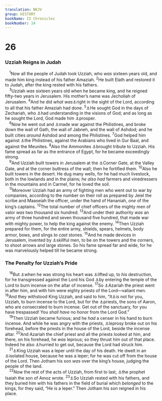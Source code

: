 ```yaml
---
translation: NKJV
group: HISTORY
bookName: II Chronicles 
bookNumber: 14
---
```


<div class="title"><h1>26</h1><h3>Uzziah Reigns in Judah</h3></div>
<span class="verse 2su_26_1"> <sup>1</sup>Now all the people of Judah took Uzziah, who <i>was</i> sixteen years old, and made him king instead of his father Amaziah. </span>
<span class="verse 2su_26_2"><sup>2</sup>He built Elath and restored it to Judah, after the king rested with his fathers.<br/></span>
<span class="verse 2su_26_3"> <sup>3</sup>Uzziah <i>was</i> sixteen years old when he became king, and he reigned fifty-two years in Jerusalem. His mother’s name was Jecholiah of Jerusalem. </span>
<span class="verse 2su_26_4"><sup>4</sup>And he did <i>what</i> <i>was</i><a data-toggle="tooltip" data-placement="bottom" title="2 Chr. 24:2">⚓</a>right in the sight of the Lord, according to all that his father Amaziah had done. </span>
<span class="verse 2su_26_5"><sup>5</sup><a data-toggle="tooltip" data-placement="bottom" title="2 Chr. 24:2">⚓</a>He sought God in the days of Zechariah, who <a data-toggle="tooltip" data-placement="bottom" title="Gen. 41:15; Dan. 1:17; 10:1">⚓</a>had understanding in the visions of God; and as long as he sought the Lord, God made him <a data-toggle="tooltip" data-placement="bottom" title="(2 Chr. 15:2; 20:20; 31:21)">⚓</a>prosper.<br/></span>
<span class="verse 2su_26_6"> <sup>6</sup>Now he went out and <a data-toggle="tooltip" data-placement="bottom" title="Is. 14:29">⚓</a>made war against the Philistines, and broke down the wall of Gath, the wall of Jabneh, and the wall of Ashdod; and he built cities <i>around</i> Ashdod and among the Philistines. </span>
<span class="verse 2su_26_7"><sup>7</sup>God helped him against <a data-toggle="tooltip" data-placement="bottom" title="2 Chr. 21:16">⚓</a>the Philistines, against the Arabians who lived in Gur Baal, and against the Meunites. </span>
<span class="verse 2su_26_8"><sup>8</sup>Also the Ammonites <a data-toggle="tooltip" data-placement="bottom" title="2 Sam. 8:2; 2 Chr. 17:11">⚓</a>brought tribute to Uzziah. His fame spread as far as the entrance of Egypt, for he became exceedingly strong.<br/></span>
<span class="verse 2su_26_9"> <sup>9</sup>And Uzziah built towers in Jerusalem at the <a data-toggle="tooltip" data-placement="bottom" title="2 Kin. 14:13; 2 Chr. 25:23; Neh. 3:13, 19, 32; Zech. 14:10">⚓</a>Corner Gate, at the Valley Gate, and at the corner buttress of the wall; then he fortified them. </span>
<span class="verse 2su_26_10"><sup>10</sup>Also he built towers in the desert. He dug many wells, for he had much livestock, both in the lowlands and in the plains; <i>he</i> <i>also</i> <i>had</i> farmers and vinedressers in the mountains and in Carmel, for he loved the soil.<br/></span>
<span class="verse 2su_26_11"> <sup>11</sup>Moreover Uzziah had an army of fighting men who went out to war by companies, according to the number on their roll as prepared by Jeiel the scribe and Maaseiah the officer, under the hand of Hananiah, <i>one</i> of the king’s captains. </span>
<span class="verse 2su_26_12"><sup>12</sup>The total number of chief officers of the mighty men of valor <i>was</i> two thousand six hundred. </span>
<span class="verse 2su_26_13"><sup>13</sup>And under their authority <i>was</i> an army of three hundred and seven thousand five hundred, that made war with mighty power, to help the king against the enemy. </span>
<span class="verse 2su_26_14"><sup>14</sup>Then Uzziah prepared for them, for the entire army, shields, spears, helmets, body armor, bows, and slings <i>to</i> <i>cast</i> stones. </span>
<span class="verse 2su_26_15"><sup>15</sup>And he made devices in Jerusalem, invented by <a data-toggle="tooltip" data-placement="bottom" title="Ex. 39:3, 8">⚓</a>skillful men, to be on the towers and the corners, to shoot arrows and large stones. So his fame spread far and wide, for he was marvelously helped till he became strong.<br/></span>
<div class="title"><h3>The Penalty for Uzziah’s Pride</h3></div>
<span class="verse 2su_26_16"> <sup>16</sup>But <a data-toggle="tooltip" data-placement="bottom" title="(Deut. 32:15)">⚓</a>when he was strong his heart was <a data-toggle="tooltip" data-placement="bottom" title="Deut. 8:14; 2 Chr. 25:19">⚓</a>lifted up, to <i>his</i> destruction, for he transgressed against the Lord his God <a data-toggle="tooltip" data-placement="bottom" title="1 Kin. 13:1–4; 2 Kin. 16:12, 13">⚓</a>by entering the temple of the Lord to burn incense on the altar of incense. </span>
<span class="verse 2su_26_17"><sup>17</sup>So <a data-toggle="tooltip" data-placement="bottom" title="1 Chr. 6:10">⚓</a>Azariah the priest went in after him, and with him were eighty priests of the Lord—valiant men. </span>
<span class="verse 2su_26_18"><sup>18</sup>And they withstood King Uzziah, and said to him, “<i>It</i><a data-toggle="tooltip" data-placement="bottom" title="(Num. 3:10; 16:39, 40; 18:7)">⚓</a>is not for you, Uzziah, to burn incense to the Lord, but for the <a data-toggle="tooltip" data-placement="bottom" title="Ex. 30:7, 8; Heb. 7:14">⚓</a>priests, the sons of Aaron, who are consecrated to burn incense. Get out of the sanctuary, for you have trespassed! You <i>shall</i> <i>have</i> no honor from the Lord God.”<br/></span>
<span class="verse 2su_26_19"> <sup>19</sup>Then Uzziah became furious; and he <i>had</i> a censer in his hand to burn incense. And while he was angry with the priests, <a data-toggle="tooltip" data-placement="bottom" title="Lev. 13:42; Num. 12:10; 2 Kin. 5:25–27">⚓</a>leprosy broke out on his forehead, before the priests in the house of the Lord, beside the incense altar. </span>
<span class="verse 2su_26_20"><sup>20</sup>And Azariah the chief priest and all the priests looked at him, and there, on his forehead, he <i>was</i> leprous; so they thrust him out of that place. Indeed he also <a data-toggle="tooltip" data-placement="bottom" title="Esth. 6:12">⚓</a>hurried to get out, because the Lord had struck him.<br/></span>
<span class="verse 2su_26_21"> <sup>21</sup><a data-toggle="tooltip" data-placement="bottom" title="2 Kin. 15:5">⚓</a>King Uzziah was a leper until the day of his death. He dwelt in an <a data-toggle="tooltip" data-placement="bottom" title="(Lev. 13:46; Num. 5:2)">⚓</a>isolated house, because he was a leper; for he was cut off from the house of the Lord. Then Jotham his son <i>was</i> over the king’s house, judging the people of the land.<br/></span>
<span class="verse 2su_26_22"> <sup>22</sup>Now the rest of the acts of Uzziah, from first to last, <a data-toggle="tooltip" data-placement="bottom" title="2 Kin. 20:1; 2 Chr. 32:20, 32; Is. 1:1">⚓</a>the prophet Isaiah the son of Amoz wrote. </span>
<span class="verse 2su_26_23"><sup>23</sup><a data-toggle="tooltip" data-placement="bottom" title="2 Kin. 15:7; 2 Chr. 21:20; 28:27; Is. 6:1">⚓</a>So Uzziah rested with his fathers, and they buried him with his fathers in the field of burial which <i>belonged</i> to the kings, for they said, “He is a leper.” Then Jotham his son reigned in his place.<br/></span>
